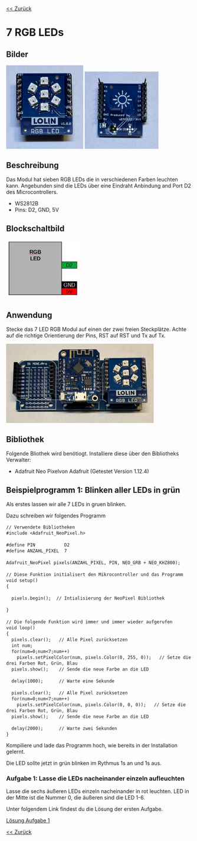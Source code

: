 [<< Zurück](../README.md)

# 7 RGB LEDs

## Bilder

<img src="Bilder/vorne.JPEG" alt="drawing" width="209"/>
<img src="Bilder/hinten.JPEG" alt="drawing" width="200"/>

## Beschreibung

Das Modul hat sieben RGB LEDs die in verschiedenen Farben leuchten kann. Angebunden sind die LEDs über eine Eindraht Anbindung and Port D2 des Microcontrollers.

- WS2812B
- Pins: D2, GND, 5V

## Blockschaltbild

<img src="Bilder/pins.jpg" alt="drawing" width="200"/>

## Anwendung

Stecke das 7 LED RGB Modul auf einen der zwei freien Steckplätze. Achte auf die richtige Orientierung der Pins, RST auf RST und Tx auf Tx.

<img src="Bilder/gesteckt.JPEG" alt="drawing" width="400"/>


## Bibliothek

Folgende Bliothek wird benötiogt. Installiere diese über den Bibliotheks Verwalter:

- Adafruit Neo Pixelvon Adafruit (Getestet Version 1.12.4)

## Beispielprogramm 1: Blinken aller LEDs in grün

Als erstes lassen wir alle 7 LEDs in gruen blinken.

Dazu schreiben wir folgendes Programm

```
// Verwendete Bibliotheken
#include <Adafruit_NeoPixel.h>

#define PIN           D2
#define ANZAHL_PIXEL  7

Adafruit_NeoPixel pixels(ANZAHL_PIXEL, PIN, NEO_GRB + NEO_KHZ800);

// Diese Funktion initialisert den Mikrocontroller und das Programm
void setup()
{

  pixels.begin();  // Intialisierung der NeoPixel Bibliothek

}

// Die folgende Funktion wird immer und immer wieder aufgerufen
void loop() 
{
  pixels.clear();   // Alle Pixel zurücksetzen
  int num;
  for(num=0;num<7;num++)
    pixels.setPixelColor(num, pixels.Color(0, 255, 0));   // Setze die drei Farben Rot, Grün, Blau
  pixels.show();    // Sende die neue Farbe an die LED

  delay(1000);      // Warte eine Sekunde

  pixels.clear();   // Alle Pixel zurücksetzen
  for(num=0;num<7;num++)
    pixels.setPixelColor(num, pixels.Color(0, 0, 0));   // Setze die drei Farben Rot, Grün, Blau
  pixels.show();    // Sende die neue Farbe an die LED

  delay(2000);      // Warte zwei Sekunden
}
```
Kompiliere und lade das Programm hoch, wie bereits in der Installation gelernt.

Die LED sollte jetzt in grün blinken im Rythmus 1s an und 1s aus.

### Aufgabe 1: Lasse die LEDs nacheinander einzeln aufleuchten

Lasse die sechs äußeren LEDs einzeln nacheinander in rot leuchten.
LED in der Mitte ist die Nummer 0, die äußeren sind die LED 1-6.

Unter folgendem Link findest du die Lösung der ersten Aufgabe.

[Lösung Aufgabe 1](loesung_1.md)

[<< Zurück](../README.md) 